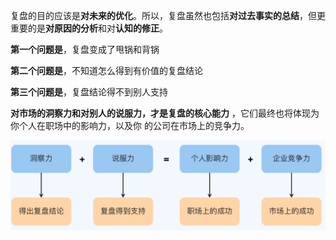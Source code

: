 复盘的目的应该是**对未来的优化**。所以，复盘虽然也包括**对过去事实的总结**，但更重要的是**对原因的分析**和对**认知的修正**。  

**第一个问题是**，复盘变成了甩锅和背锅  

**第二个问题是**，不知道怎么得到有价值的复盘结论  

**第三个问题是**，复盘结论得不到别人支持  

**对市场的洞察力和对别人的说服力，才是复盘的核心能力**  ，它们最终也将体现为你个人在职场中的影响力，以及你
的公司在市场上的竞争力。  

<img src="assets/image-20210409004021390.png" alt="image-20210409004021390" style="zoom:50%;" />